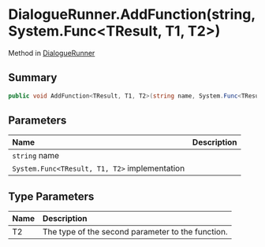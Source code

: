 # DialogueRunner.AddFunction(string,System.Func<TResult, T1, T2>)

Method in [DialogueRunner](/api/csharp/yarn.unity.dialoguerunner.md)

## Summary



```csharp
public void AddFunction<TResult, T1, T2>(string name, System.Func<TResult, T1, T2> implementation);
```

## Parameters

|Name|Description|
|:---|:---|
|`string` name||
|`System.Func<TResult, T1, T2>` implementation||

## Type Parameters

|Name|Description|
|:---|:---|
|T2|The type of the second parameter to the function.|

